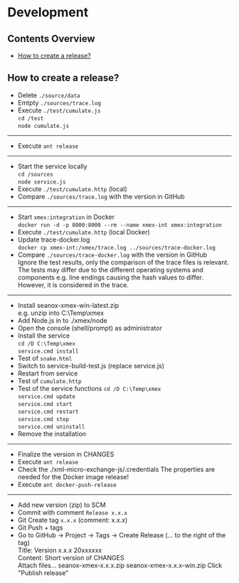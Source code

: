 # Development


## Contents Overview
* [How to create a release?](#how-to-create-a-release)


## How to create a release?
- Delete `./source/data`
- Emtpty `./sources/trace.log`
- Execute `./test/cumulate.js`  
  `cd /test`  
  `node cumulate.js`
---
- Execute `ant release`  
---
- Start the service locally  
  `cd /sources`  
  `node service.js`
- Execute `./test/cumulate.http` (local)
- Compare `./sources/trace.log` with the version in GitHub
---
- Start `xmex:integration` in Docker  
  `docker run -d -p 8000:8000 --rm --name xmex-int xmex:integration` 
- Execute `./test/cumulate.http` (local Docker)
- Update trace-docker.log  
  `docker cp xmex-int:/xmex/trace.log ../sources/trace-docker.log` 
- Compare `./sources/trace-docker.log` with the version in GitHub  
  Ignore the test results, only the comparison of the trace files is relevant.
  The tests may differ due to the different operating systems and components
  e.g. line endings causing the hash values to differ. However, it is
  considered in the trace.
---
- Install seanox-xmex-win-latest.zip  
  e.g. unzip into C:\Temp\xmex
- Add Node.js in to ./xmex/node  
- Open the console (shell/prompt) as administrator
- Install the service    
  `cd /D C:\Temp\xmex`  
  `service.cmd install`
- Test of `snake.html`
- Switch to service-build-test.js (replace service.js)
- Restart from service
- Test of `cumulate.http`
- Test of the service functions
  `cd /D C:\Temp\xmex`  
  `service.cmd update`  
  `service.cmd start`  
  `service.cmd restart`  
  `service.cmd stop`  
  `service.cmd uninstall`
- Remove the installation  
---
- Finalize the version in CHANGES  
- Execute `ant release`
- Check the ./xml-micro-exchange-js/.credentials
  The properties are needed for the Docker image release!
- Execute `ant docker-push-release`  
---
- Add new version (zip) to SCM
- Commit with comment `Release x.x.x`
- Git Create tag `x.x.x` (comment: x.x.x)
- Git Push + tags
- Go to GitHub -> Project -> Tags ->  Create Release (... to the right of the tag)   
  Title: Version x.x.x 20xxxxxx  
  Content: Short version of CHANGES  
  Attach files...
    seanox-xmex-x.x.x.zip
    seanox-xmex-x.x.x-win.zip
  Click "Publish release"
